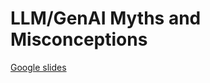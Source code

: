 # LLM/GenAI Myths and Misconceptions

[Google slides](https://docs.google.com/presentation/d/1yd-9MvNU78F6rHYvFK_Bs9QwAthaTZjhMuDz0r59cvo/edit?usp=sharing)
